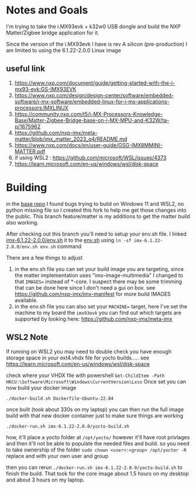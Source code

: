 Notes and Goals
===============

I'm trying to take the i.MX93evk + k32w0 USB dongle and build the NXP Matter/Zigbee bridge application for it.

Since the version of the i.MX93evk I have is rev A silicon (pre-production) I am limited to using the 6.1.22-2.0.0 Linux image

useful link
-----------

1. https://www.nxp.com/document/guide/getting-started-with-the-i-mx93-evk:GS-IMX93EVK
2. https://www.nxp.com/design/design-center/software/embedded-software/i-mx-software/embedded-linux-for-i-mx-applications-processors:IMXLINUX
3. https://community.nxp.com/t5/i-MX-Processors-Knowledge-Base/Matter-Zigbee-Bridge-base-on-i-MX-MPU-and-K32W/ta-p/1675962
4. https://github.com/nxp-imx/meta-matter/blob/imx_matter_2023_q4/README.md
5. https://www.nxp.com/docs/en/user-guide/GSG-IMX8MMINI-MATTER.pdf
6. if using WSL2 : https://github.com/microsoft/WSL/issues/4373
7. https://learn.microsoft.com/en-us/windows/wsl/disk-space

Building
========

in the [base repo](https://github.com/nxp-imx/imx-docker) I found bugs trying to build on Windows 11 and WSL2, no python missing file so I created this fork to help me get those changes into the public. This branch feature/matter is my additions to get the matter build also working.

After checking out this branch you'll need to setup your env.sh file. I linked [imx-6.1.22-2.0.0/env.sh](./imx-6.1.36-2.1.0/env.sh) it to the [env.sh](./env.sh) using `ln -sf imx-6.1.22-2.0.0/env.sh env.sh` command

There are a few things to adjust
1. in the env.sh file you can set your build image you are targeting, since the matter implementation uses "imx-image-multimedia" I changed to that `IMAGES=` instead of *-core. I suspect there may be some trimming that can be done here since I don't need a gui on box. see https://github.com/nxp-imx/imx-manifest for more build IMAGES available.
2. in the env.sh file you can also set your `MACHINE=` target, here I've set the machine to my board the `imx93evk` you can find out which targets are supported by looking here: https://github.com/nxp-imx/meta-imx

WSL2 Note
---------

If running on WSL2 you may need to double check you have enough storage space in your ext4.vhdx file for yocto builds..... see https://learn.microsoft.com/en-us/windows/wsl/disk-space

check where your VHDX file with powershell
`Get-ChildItem -Path HKCU:\Software\Microsoft\Windows\CurrentVersion\Lxss`
Once set you can now build your docker image

`./docker-build.sh Dockerfile-Ubuntu-22.04`

once built (took about 330s on my laptop) you can then run the full image build with that new docker container just to make sure things are working

`./docker-run.sh imx-6.1.22-2.0.0/yocto-build.sh`

how, it'll place a yocto folder at `/opt/yocto/` however it'll have root privlages and then it'll not be able to populate the needed files and build. so you need to take ownership of the folder `sudo chown <user>:<group> /opt/yoctor -R` replace <user> and <group> with your own user and group

then you can rerun `./docker-run.sh imx-6.1.22-2.0.0/yocto-build.sh` to finish the build. That took for the core image about 1.5 hours on my desktop and about 3 hours on my laptop.

